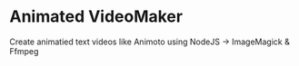 # Animated VideoMaker
 Create animatied text videos like Animoto using NodeJS -> ImageMagick & Ffmpeg
